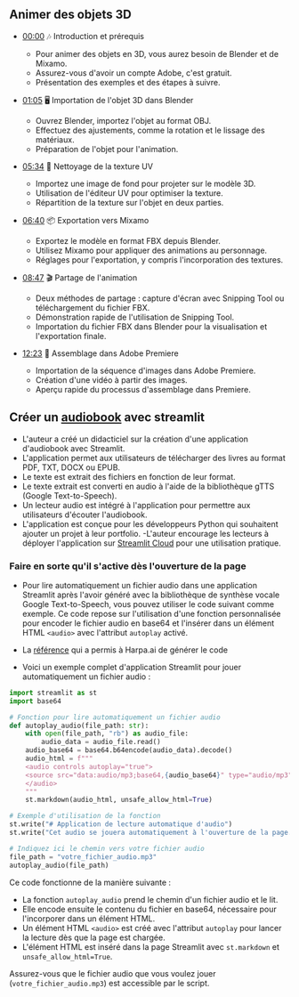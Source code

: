 ## Animer des objets 3D
- [00:00](https://www.youtube.com/watch?v=M5CexnLe4dg&t=0s) 🎶 Introduction et prérequis

  - Pour animer des objets en 3D, vous aurez besoin de Blender et de Mixamo.
  - Assurez-vous d'avoir un compte Adobe, c'est gratuit.
  - Présentation des exemples et des étapes à suivre.


- [01:05](https://www.youtube.com/watch?v=M5CexnLe4dg&t=65s) 🖥️ Importation de l'objet 3D dans Blender

  - Ouvrez Blender, importez l'objet au format OBJ.
  - Effectuez des ajustements, comme la rotation et le lissage des matériaux.
  - Préparation de l'objet pour l'animation.


- [05:34](https://www.youtube.com/watch?v=M5CexnLe4dg&t=334s) 🎨 Nettoyage de la texture UV

  - Importez une image de fond pour projeter sur le modèle 3D.
  - Utilisation de l'éditeur UV pour optimiser la texture.
  - Répartition de la texture sur l'objet en deux parties.


- [06:40](https://www.youtube.com/watch?v=M5CexnLe4dg&t=400s) 📦 Exportation vers Mixamo

  - Exportez le modèle en format FBX depuis Blender.
  - Utilisez Mixamo pour appliquer des animations au personnage.
  - Réglages pour l'exportation, y compris l'incorporation des textures.


- [08:47](https://www.youtube.com/watch?v=M5CexnLe4dg&t=527s) 🎬 Partage de l'animation

  - Deux méthodes de partage : capture d'écran avec Snipping Tool ou téléchargement du fichier FBX.
  - Démonstration rapide de l'utilisation de Snipping Tool.
  - Importation du fichier FBX dans Blender pour la visualisation et l'exportation finale.


- [12:23](https://www.youtube.com/watch?v=M5CexnLe4dg&t=743s) 🎥 Assemblage dans Adobe Premiere

  - Importation de la séquence d'images dans Adobe Premiere.
  - Création d'une vidéo à partir des images.
  - Aperçu rapide du processus d'assemblage dans Premiere.
 
## Créer un [audiobook](https://blog.finxter.com/how-i-created-an-audiobook-app-with-streamlit/) avec streamlit
- L'auteur a créé un didacticiel sur la création d'une application d'audiobook avec Streamlit.
- L'application permet aux utilisateurs de télécharger des livres au format PDF, TXT, DOCX ou EPUB.
- Le texte est extrait des fichiers en fonction de leur format.
- Le texte extrait est converti en audio à l'aide de la bibliothèque gTTS (Google Text-to-Speech).
- Un lecteur audio est intégré à l'application pour permettre aux utilisateurs d'écouter l'audiobook.
- L'application est conçue pour les développeurs Python qui souhaitent ajouter un projet à leur portfolio.
-L'auteur encourage les lecteurs à déployer l'application sur [Streamlit Cloud](https://sree369nidhi-audiobook-pdf-to-audiobook-42v3t3.streamlit.app/) pour une utilisation pratique.
### Faire en sorte qu'il s'active dès l'ouverture de la page
- Pour lire automatiquement un fichier audio dans une application Streamlit après l'avoir généré avec la bibliothèque de synthèse vocale Google Text-to-Speech, vous pouvez utiliser le code suivant comme exemple. Ce code repose sur l'utilisation d'une fonction personnalisée pour encoder le fichier audio en base64 et l'insérer dans un élément HTML `<audio>` avec l'attribut `autoplay` activé.

- La [référence](https://discuss.streamlit.io/t/how-to-play-an-audio-file-automatically-generated-using-text-to-speech-in-streamlit/33201) qui a permis à Harpa.ai de générer le code 

- Voici un exemple complet d'application Streamlit pour jouer automatiquement un fichier audio :

```python
import streamlit as st
import base64

# Fonction pour lire automatiquement un fichier audio
def autoplay_audio(file_path: str):
    with open(file_path, "rb") as audio_file:
        audio_data = audio_file.read()
    audio_base64 = base64.b64encode(audio_data).decode()
    audio_html = f"""
    <audio controls autoplay="true">
    <source src="data:audio/mp3;base64,{audio_base64}" type="audio/mp3">
    </audio>
    """
    st.markdown(audio_html, unsafe_allow_html=True)

# Exemple d'utilisation de la fonction
st.write("# Application de lecture automatique d'audio")
st.write("Cet audio se jouera automatiquement à l'ouverture de la page.")

# Indiquez ici le chemin vers votre fichier audio
file_path = "votre_fichier_audio.mp3"
autoplay_audio(file_path)
```

Ce code fonctionne de la manière suivante :
- La fonction `autoplay_audio` prend le chemin d'un fichier audio et le lit.
- Elle encode ensuite le contenu du fichier en base64, nécessaire pour l'incorporer dans un élément HTML.
- Un élément HTML `<audio>` est créé avec l'attribut `autoplay` pour lancer la lecture dès que la page est chargée.
- L'élément HTML est inséré dans la page Streamlit avec `st.markdown` et `unsafe_allow_html=True`.

Assurez-vous que le fichier audio que vous voulez jouer (`votre_fichier_audio.mp3`) est accessible par le script.

